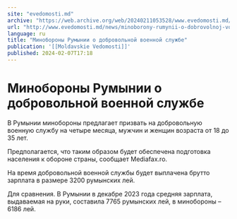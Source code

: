 ```yaml
---
site: "evedomosti.md"
archive: "https://web.archive.org/web/20240211053528/www.evedomosti.md/news/minoborony-rumynii-o-dobrovolnoj-voennoj-sluzhbe"
url: "http://www.evedomosti.md/news/minoborony-rumynii-o-dobrovolnoj-voennoj-sluzhbe"
language: ru
title: "Минобороны Румынии о добровольной военной службе"
publication: '[[Moldavskie Vedomosti]]'
published: 2024-02-07T17:18
---
```


# Минобороны Румынии о добровольной военной службе

В Румынии минобороны предлагает призвать на добровольную военную службу на четыре месяца, мужчин и женщин возраста от 18 до 35 лет.

Предполагается, что таким образом будет обеспечена подготовка населения к обороне страны, сообщает Мediafax.ro.

На время добровольной военной службы будет выплачена брутто зарплата в размере 3200 румынских лей.

Для сравнения. В Румынии в декабре 2023 года средняя зарплата, выдаваемая на руки, составила 7765 румынских лей, в минобороны – 6186 лей.
